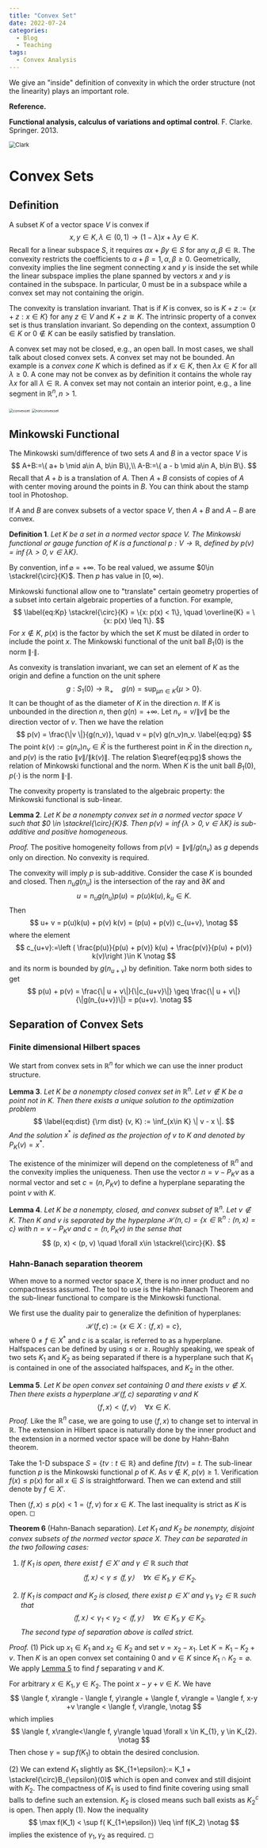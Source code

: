 ```yaml
---
title: "Convex Set"
date: 2022-07-24
categories:
  - Blog
  - Teaching
tags:
  - Convex Analysis
---
```




We give an "inside\" definition of convexity in which the order structure (not the linearity) plays an important role. 

**Reference.** 

**Functional analysis, calculus of variations and optimal control**. F. Clarke. Springer. 2013.

<img src="https://lyc102.github.io/camtips/assets/images/Clark.jpg" alt="Clark" style="zoom:80%;" />



# Convex Sets

## Definition

A subset $K$ of a vector space $V$ is convex if 
$$
x,y\in K, \lambda \in (0,1) \longrightarrow (1- \lambda)x + \lambda y \in K.
$$
Recall for a linear subspace $S$, it requires $\alpha x + \beta y \in S$ for any $\alpha, \beta \in \mathbb R$. The convexity restricts the
coefficients to $\alpha + \beta = 1, \alpha, \beta \geq 0$. Geometrically, convexity implies the line segment connecting $x$ and $y$ is inside the set while the linear subspace implies the plane spanned by vectors $x$ and $y$ is contained in the subspace. In particular, $0$ must be in a subspace while a convex set may not containing the origin.

The convexity is translation invariant. That is if $K$ is convex, so is $K + z :=\{x+ z: x\in K\}$ for any $z\in V$ and $K+z \cong K$. The intrinsic property of a convex set is thus translation invariant. So depending on the context, assumption $0\in K$ or $0\notin K$ can be easily satisfied by translation.

A convex set may not be closed, e.g., an open ball. In most cases, we shall talk about closed convex sets. A convex set may not be bounded. An example is a *convex cone* $K$ which is defined as if $x\in K$, then
$\lambda x\in K$ for all $\lambda \geq 0$. A cone may not be convex as by definition it contains the whole ray $\lambda x$ for all
$\lambda \in \mathbb R$. A convex set may not contain an interior point, e.g., a line segment in $\mathbb R^n, n> 1$.

<img src="https://lyc102.github.io/camtips/assets/images/convexset.png" alt="convexset" style="zoom:50%;" />

<img src="https://lyc102.github.io/camtips/assets/images/nonconvexset.png" alt="nonconvexset" style="zoom:50%;" />



## Minkowski Functional

The Minkowski sum/difference of two sets $A$ and $B$ in a vector space $V$ is
$$
A+B:=\{ a+ b \mid a\in A, b\in B\},\\
A-B:=\{ a -  b \mid a\in A, b\in B\}.
$$
Recall that $A+b$ is a translation of $A$. Then $A+B$ consists of copies of $A$ with center moving around the points in $B$. You can think about the stamp tool in Photoshop.  

If $A$ and $B$ are convex subsets of a vector space $V$, then $A+B$ and $A-B$ are convex.

**Definition 1**. *Let $K$ be a set in a normed vector space $V$. The Minkowski functional or gauge function of $K$ is a functional $p: V \rightarrow \mathbb{R}$, defined by $p(v)=\inf \{\lambda>0, v \in \lambda K\}$.*

By convention, $\inf\varnothing = +\infty$. To be real valued, we assume $0\in \stackrel{\circ}{K}$. Then $p$ has value in $[0,\infty)$.

Minkowski functional allow one to "translate\" certain geometry properties of a subset into certain algebraic properties of a function. For example, 
$$
\label{eq:Kp}
\stackrel{\circ}{K} = \{x: p(x) < 1\}, \quad \overline{K} =  \{x: p(x) \leq 1\}.
$$
For $x\notin K$, $p(x)$ is the factor by which the set $K$ must be dilated in order to include the point $x$. The Minkowski functional of the unit ball $B_{1}(0)$ is the norm $\|\cdot\|$. 

As convexity is translation invariant, we can set an element of $K$ as the origin and define a function on the unit sphere 
$$
g: S_1(0)\to \mathbb R_{+}\quad g(n) = \sup_{\mu n\in K} \{\mu > 0\}.
$$
It can be thought of as the diameter of  $K$ in the direction $n$. If $K$ is unbounded in the direction $n$, then $g(n) = +\infty$. Let $n_v = v/\|v\|$ be the direction vector of $v$. Then we have the relation 
$$
p(v) = \frac{\|v \|}{g(n_v)}, \quad v = p(v) g(n_v)n_v. \label{eq:pg}
$$
The point $k(v) :=g(n_v)n_v\in \bar K$ is the furtherest point in $\bar K$ in the direction $n_v$ and $p(v)$ is the ratio $\|v\|/\|k(v)\|$. The relation $\eqref{eq:pg}$ shows the relation of Minkowski functional and the norm. When $K$ is the unit ball $B_{1}(0)$, $p(\cdot)$ is the norm $\|\cdot\|$. 

The convexity property is translated to the algebraic property: the Minkowski functional is sub-linear.

**Lemma 2**. *Let $K$ be a nonempty convex set in a normed vector space $V$ such that $0 \in \stackrel{\circ}{K}$. Then $p(v)=\inf \{\lambda>0, v\in \lambda K\}$ is sub-additive and positive homogeneous.* 

*Proof.* The positive homogeneity follows from $p(v) = \|v \|/g(n_v)$ as $g$ depends only on direction. No convexity is required.

The convexity will imply $p$ is sub-additive. Consider the case $K$ is bounded and closed. Then $n_u g(n_u)$ is the intersection of the ray and $\partial K$ and $$u = n_u g(n_u) p(u) = p(u) k(u), k_u\in K.$$
Then 
$$
u+ v = p(u)k(u) + p(v) k(v) = (p(u) + p(v)) c_{u+v}, \notag
$$
where the element 
$$
c_{u+v}:=\left ( \frac{p(u)}{p(u) + p(v)} k(u) + \frac{p(v)}{p(u) + p(v)} k(v)\right )\in K \notag
$$
and its norm is bounded by $g(n_{u+v})$ by definition. Take norm both sides to get
$$
p(u) + p(v) = \frac{\| u + v\|}{\|c_{u+v}\|} \geq  \frac{\| u + v\|}{\|g(n_{u+v})\|} = p(u+v). \notag
$$


## Separation of Convex Sets

### Finite dimensional Hilbert spaces

We start from convex sets in $\mathbb R^n$ for which we can use the inner product structure.

**Lemma 3**. *Let $K$ be a nonempty closed convex set in $\mathbb R^n$. Let $v\notin K$ be a point not in $K$. Then there exists a unique solution to the optimization problem*
$$
\label{eq:dist}
{\rm dist} (v, K) := \inf_{x\in K} \| v - x \|.
$$
*And the solution* $x^*$  *is defined as the projection of $v$ to $K$ and denoted by* $P_K(v) = x^*$.



The existence of the minimizer will depend on the completeness of $\mathbb R^n$ and the convexity implies the uniqueness. Then use the vector $n = v - P_K v$ as a normal vector and set $c = (n, P_Kv)$ to
define a hyperplane separating the point $v$ with $K$.



**Lemma 4**. *Let $K$ be a nonempty, closed, and convex subset of $\mathbb R^n$. Let $v\not\in K$. Then $K$ and $v$ is separated by the hyperplane $\mathcal H(n,c)=\{x\in \mathbb R^n: (n, x) = c\}$ with $n = v- P_Kv$ and $c =  (n, P_Kv)$ in the sense that*
$$
(p, x) < (p, v) \quad \forall x\in \stackrel{\circ}{K}.
$$


### Hahn-Banach separation theorem

When move to a normed vector space $X$, there is no inner product and no compactnesss assumed. The tool to use is the Hahn-Banach Theorem and the sub-linear functional to compare is the Minkowski functional.

We first use the duality pair to generalize the definition of hyperplanes: $$\mathcal H(f,c) := \{x \in X:\langle f, x\rangle=c\},$$
where $0 \neq f \in X^{*}$ and $c$ is a scalar, is referred to as a hyperplane. Halfspaces can be defined by using $\leq$ or $\geq$. Roughly speaking, we speak of two sets $K_{1}$ and $K_{2}$ as being separated if there is a hyperplane such that $K_{1}$ is contained in one of the associated halfspaces, and $K_{2}$ in the other.

**Lemma 5**. *Let $K$ be open convex set containing $0$ and there exists $v\not\in X$. Then there exists a hyperplane $\mathcal H(f,c)$ separating $v$ and $K$*
$$
\langle f, x\rangle < \langle f, v\rangle \quad \forall x\in K.
$$
*Proof.* Like the $\mathbb R^n$ case, we are going to use $\langle f, x \rangle$ to change set to interval in $\mathbb R$. The extension in Hilbert space is naturally done by the inner product and the extension in a normed vector space will be done by Hahn-Bahn theorem.

Take the 1-D subspace $S = \{ t v: t\in \mathbb R\}$ and define $f(tv) = t$. The sub-linear function $p$ is the Minkowski functional $p$ of $K$. As $v\not\in K$, $p(v)\geq 1$. Verification $f(x) \leq p(x)$ for all $x\in S$ is straightforward. Then we can extend and still denote by $f\in X'$.

Then $\langle f, x\rangle \leq p(x)< 1 =  \langle f, v\rangle$ for $x\in K$. The last inequality is strict as $K$ is open. ◻

**Theorem 6** (Hahn-Banach separation). *Let $K_{1}$ and $K_{2}$ be nonempty, disjoint convex subsets of the normed vector space $X$. They can be separated in the two following cases:*

1. *If $K_{1}$ is open, there exist $f \in X'$ and $\gamma \in \mathbb{R}$ such that
   $$\langle f, x\rangle<\gamma \leqslant\langle f, y\rangle \quad \forall x \in K_{1}, y \in K_{2}.$$*

2. *If $K_{1}$ is compact and $K_{2}$ is closed, there exist $p \in X'$ and $\gamma_{1}, \gamma_{2} \in \mathbb{R}$ such that $$\langle f, x\rangle<\gamma_{1}<\gamma_{2}<\langle f, y\rangle \quad \forall x \in K_{1}, y \in K_{2} .$$
   The second type of separation above is called strict.*

   

*Proof.* (1) Pick up $x_1\in K_1$ and $x_2\in K_2$ and set $v = x_2 - x_1$. Let $K = K_1 - K_2 + v$. Then $K$ is an open convex set containing $0$ and $v\in K$ since $K_1\cap K_2 = \varnothing$. We apply [Lemma 5](#lm:pointK) to find $f$ separating $v$ and $K$.

For arbitrary $x\in K_1, y\in K_2$. The point $x - y + v\in K$. We have 
$$
\langle f, x\rangle - \langle f, y\rangle + \langle f, v\rangle = \langle f, x-y +v \rangle <  \langle f, v\rangle, \notag
$$
which implies
$$
\langle f, x\rangle<\langle f, y\rangle \quad \forall x \in K_{1}, y \in K_{2}. \notag
$$
Then chose $\gamma = \sup f(K_1)$ to obtain the desired conclusion.

\(2\) We can extend $K_1$ slightly as $K_{1+\epsilon}:= K_1 + \stackrel{\circ}B_{\epsilon}(0)$ which is open and convex and still disjoint with $K_2$. The compactness of $K_1$ is used to find finite covering using small balls to define such an extension.
$K_2$ is closed means such ball exists as $K_2^c$ is open. Then apply (1). Now the inequality
$$
\max f(K_1) < \sup f( K_{1+\epsilon}) \leq \inf f(K_2) \notag
$$
implies the existence of $\gamma_1, \gamma_2$ as required. ◻